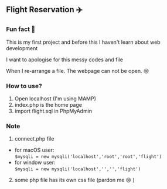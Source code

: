## Flight Reservation :airplane:

### Fun fact :tada:

This is my first project and before this I haven't learn about web development

I want to apologise for this messy codes and file 

When I re-arrange a file. The webpage can not be open. :cry:

### How to use?
1. Open localhost (I'm using MAMP)
2. index.php is the home page
3. import flight.sql in PhpMyAdmin

### Note
1. connect.php file
- for macOS user: <br>
``` $mysqli = new mysqli('localhost','root','root','flight') ```
- for window user:<br>
``` $mysqli = new mysqli('localhost','','','flight') ```

2. some php file has its own css file (pardon me :cry: )